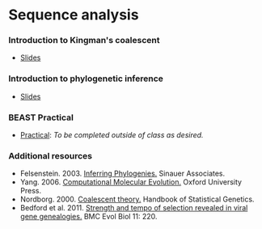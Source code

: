 # Sequence analysis

### Introduction to Kingman's coalescent

 * [Slides](coalescent.html)

### Introduction to phylogenetic inference

 * [Slides](phylogenetics.html)

### BEAST Practical

 * [Practical](practical/): *To be completed outside of class as desired.*

### Additional resources

 * Felsenstein. 2003. [Inferring Phylogenies.](http://www.amazon.com/Inferring-Phylogenies-Joseph-Felsenstein/dp/0878931775) Sinauer Associates.
 * Yang. 2006. [Computational Molecular Evolution.](http://www.amazon.com/Computational-Molecular-Evolution-Oxford-Ecology/dp/0198567022) Oxford University Press.
 * Nordborg. 2000. [Coalescent theory.](https://cseweb.ucsd.edu/classes/wi13/cse280A-a/notes/nordborg_coalescent.pdf) Handbook of Statistical Genetics.
 * Bedford et al. 2011. [Strength and tempo of selection revealed in viral gene genealogies.](http://bedford.io/papers/bedford-tree-topology/) BMC Evol Biol 11: 220.
